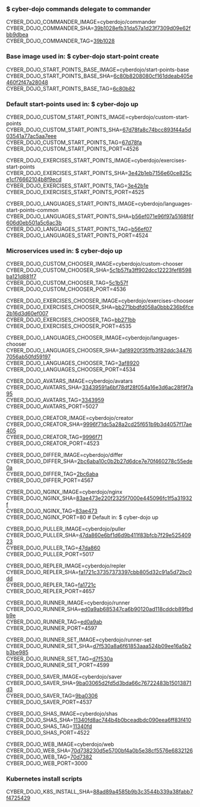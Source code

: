 ### $ cyber-dojo commands delegate to commander

CYBER_DOJO_COMMANDER_IMAGE=cyberdojo/commander  
CYBER_DOJO_COMMANDER_SHA=[39b1028efb31da57a1d23f7309d09e62fbb9dbea](https://github.com/cyber-dojo/commander/commit/39b1028efb31da57a1d23f7309d09e62fbb9dbea)  
CYBER_DOJO_COMMANDER_TAG=[39b1028](https://hub.docker.com/layers/cyberdojo/commander/39b1028/images/sha256-271d24f27ea85f71da1b8c2332cc1635fa0551f137ec53d666794fc72014eb80)  

### Base image used in: $ cyber-dojo start-point create

CYBER_DOJO_START_POINTS_BASE_IMAGE=cyberdojo/start-points-base  
CYBER_DOJO_START_POINTS_BASE_SHA=[6c80b8208080cf161ddeab405e460f2f47a28048](https://github.com/cyber-dojo/start-points-base/commit/6c80b8208080cf161ddeab405e460f2f47a28048)  
CYBER_DOJO_START_POINTS_BASE_TAG=[6c80b82](https://hub.docker.com/layers/cyberdojo/start-points-base/6c80b82/images/sha256-c699da814058b2ddc8f7cca370a7cbd856061b171559996dfffb9b554d18e9d2)  

### Default start-points used in: $ cyber-dojo up

CYBER_DOJO_CUSTOM_START_POINTS_IMAGE=cyberdojo/custom-start-points  
CYBER_DOJO_CUSTOM_START_POINTS_SHA=[67d78fa8c74bcc893f44a5d03541a77ac5aa7eee](https://github.com/cyber-dojo/custom-start-points/commit/67d78fa8c74bcc893f44a5d03541a77ac5aa7eee)  
CYBER_DOJO_CUSTOM_START_POINTS_TAG=[67d78fa](https://hub.docker.com/layers/cyberdojo/custom-start-points/67d78fa/images/sha256-6eff8ee31fa4ec02c633e58819b92ac874dd55b18227baf44f9a91935859d29c)  
CYBER_DOJO_CUSTOM_START_POINTS_PORT=4526

CYBER_DOJO_EXERCISES_START_POINTS_IMAGE=cyberdojo/exercises-start-points  
CYBER_DOJO_EXERCISES_START_POINTS_SHA=[3e42b1eb7156e60ce825ce1cf76662104b8f9ecd](https://github.com/cyber-dojo/exercises-start-points/commit/3e42b1eb7156e60ce825ce1cf76662104b8f9ecd)  
CYBER_DOJO_EXERCISES_START_POINTS_TAG=[3e42b1e](https://hub.docker.com/layers/cyberdojo/exercises-start-points/3e42b1e/images/sha256-de1fe456b35c6ba4bd8fd66377a6cb16d5ff922558870e083ed939375844feca)  
CYBER_DOJO_EXERCISES_START_POINTS_PORT=4525

CYBER_DOJO_LANGUAGES_START_POINTS_IMAGE=cyberdojo/languages-start-points-common  
CYBER_DOJO_LANGUAGES_START_POINTS_SHA=[b56ef071e96f97a5168f6f606d0eb501a5c6ac3b](https://github.com/cyber-dojo/languages-start-points/commit/b56ef071e96f97a5168f6f606d0eb501a5c6ac3b)  
CYBER_DOJO_LANGUAGES_START_POINTS_TAG=[b56ef07](https://hub.docker.com/layers/cyberdojo/languages-start-points-common/b56ef07/images/sha256-f50888dcf065827b367311bcbda2c6d721f903d8f906874b72bc6e17112e995e)  
CYBER_DOJO_LANGUAGES_START_POINTS_PORT=4524

### Microservices used in: $ cyber-dojo up

CYBER_DOJO_CUSTOM_CHOOSER_IMAGE=cyberdojo/custom-chooser  
CYBER_DOJO_CUSTOM_CHOOSER_SHA=[5c1b57fa3ff902dcc12223fef8598ba121d881f7](https://github.com/cyber-dojo/custom-chooser/commit/5c1b57fa3ff902dcc12223fef8598ba121d881f7)  
CYBER_DOJO_CUSTOM_CHOOSER_TAG=[5c1b57f](https://hub.docker.com/layers/cyberdojo/custom-chooser/5c1b57f/images/sha256-a21e292d66cafb82c079a820816b252d1f176d2493cd8aa68c57e90ae3feb137)  
CYBER_DOJO_CUSTOM_CHOOSER_PORT=4536

CYBER_DOJO_EXERCISES_CHOOSER_IMAGE=cyberdojo/exercises-chooser  
CYBER_DOJO_EXERCISES_CHOOSER_SHA=[bb271bbdfd058a0bbb236b6fce2b16d3d60ef007](https://github.com/cyber-dojo/exercises-chooser/commit/bb271bbdfd058a0bbb236b6fce2b16d3d60ef007)  
CYBER_DOJO_EXERCISES_CHOOSER_TAG=[bb271bb](https://hub.docker.com/layers/cyberdojo/exercises-chooser/bb271bb/images/sha256-f83aa2e631d86b0c61cd9a42dc93f1716d77ad4acb6d0f14013efca8eaacc25c)  
CYBER_DOJO_EXERCISES_CHOOSER_PORT=4535

CYBER_DOJO_LANGUAGES_CHOOSER_IMAGE=cyberdojo/languages-chooser  
CYBER_DOJO_LANGUAGES_CHOOSER_SHA=[3af8920f35ffb3f82ddc344767056ab50fd59197](https://github.com/cyber-dojo/languages-chooser/commit/3af8920f35ffb3f82ddc344767056ab50fd59197)  
CYBER_DOJO_LANGUAGES_CHOOSER_TAG=[3af8920](https://hub.docker.com/layers/cyberdojo/languages-chooser/3af8920/images/sha256-2c863f5db9af4379697da6618c3745ccdfec6b6d2fc34b5051267b8c39c54536)  
CYBER_DOJO_LANGUAGES_CHOOSER_PORT=4534

CYBER_DOJO_AVATARS_IMAGE=cyberdojo/avatars  
CYBER_DOJO_AVATARS_SHA=[33439591a6bf78df28f054a16e3d6ac28f9f7a95](https://github.com/cyber-dojo/avatars/commit/33439591a6bf78df28f054a16e3d6ac28f9f7a95)  
CYBER_DOJO_AVATARS_TAG=[3343959](https://hub.docker.com/layers/cyberdojo/avatars/3343959/images/sha256-d44f5d349188c323c5c928f7708a8626428e4205dc483bea52dee300bdbae92c)  
CYBER_DOJO_AVATARS_PORT=5027

CYBER_DOJO_CREATOR_IMAGE=cyberdojo/creator  
CYBER_DOJO_CREATOR_SHA=[9996f71dc5a28a2cd25f651b9b3d4057f17ae405](https://github.com/cyber-dojo/creator/commit/9996f71dc5a28a2cd25f651b9b3d4057f17ae405)  
CYBER_DOJO_CREATOR_TAG=[9996f71](https://hub.docker.com/layers/cyberdojo/creator/9996f71/images/sha256-fda1b6b73f54099cc503691d1da2b0c6a31052408fd9aeaca872ec623e66712e)  
CYBER_DOJO_CREATOR_PORT=4523

CYBER_DOJO_DIFFER_IMAGE=cyberdojo/differ  
CYBER_DOJO_DIFFER_SHA=[2bc6aba10c0b2b27d6dce7e70f460278c55ede0a](https://github.com/cyber-dojo/differ/commit/2bc6aba10c0b2b27d6dce7e70f460278c55ede0a)  
CYBER_DOJO_DIFFER_TAG=[2bc6aba](https://hub.docker.com/layers/cyberdojo/differ/2bc6aba/images/sha256-d644b530fa4908d3f1701a9a37151ce1c857706d7351eb46f0f57b9554004f96)  
CYBER_DOJO_DIFFER_PORT=4567

CYBER_DOJO_NGINX_IMAGE=cyberdojo/nginx  
CYBER_DOJO_NGINX_SHA=[83ae473e220f2325f7000e445096fc1f5a31932f](https://github.com/cyber-dojo/nginx/commit/83ae473e220f2325f7000e445096fc1f5a31932f)  
CYBER_DOJO_NGINX_TAG=[83ae473](https://hub.docker.com/layers/cyberdojo/nginx/83ae473/images/sha256-1f798829f1b5083a02cccff9f50a84952b94255613c1a49fe7d686aee32ad6bf)  
CYBER_DOJO_NGINX_PORT=80 # Default in: $ cyber-dojo up

CYBER_DOJO_PULLER_IMAGE=cyberdojo/puller  
CYBER_DOJO_PULLER_SHA=[47da860e6bf1d6d9b411f83bfcb7f29e52540923](https://github.com/cyber-dojo/puller/commit/47da860e6bf1d6d9b411f83bfcb7f29e52540923)  
CYBER_DOJO_PULLER_TAG=[47da860](https://hub.docker.com/layers/cyberdojo/puller/47da860/images/sha256-b54894a8926ceb3829ceb6bd0c8060d2f50fde3f7117d0c07fc534ac2aad6c9a)  
CYBER_DOJO_PULLER_PORT=5017

CYBER_DOJO_REPLER_IMAGE=cyberdojo/repler  
CYBER_DOJO_REPLER_SHA=[fa1721c37357373397cbb805d32c91a5d72bc0dd](https://github.com/cyber-dojo/repler/commit/fa1721c37357373397cbb805d32c91a5d72bc0dd)  
CYBER_DOJO_REPLER_TAG=[fa1721c](https://hub.docker.com/layers/cyberdojo/repler/fa1721c/images/sha256-0467b1ffb64e69fc9df3db0ef2f0fe50ff3c458c0ad0d9172541cad9e9184059)  
CYBER_DOJO_REPLER_PORT=4657

CYBER_DOJO_RUNNER_IMAGE=cyberdojo/runner  
CYBER_DOJO_RUNNER_SHA=[ed0a9ab685347ca6b90120ad118cddcb89fbdb9e](https://github.com/cyber-dojo/runner/commit/ed0a9ab685347ca6b90120ad118cddcb89fbdb9e)  
CYBER_DOJO_RUNNER_TAG=[ed0a9ab](https://hub.docker.com/layers/cyberdojo/runner/ed0a9ab/images/sha256-1260c6e98fd3bab81877345e39021352f5b5bea49f6a98d34d4018b9413c6bf8)  
CYBER_DOJO_RUNNER_PORT=4597

CYBER_DOJO_RUNNER_SET_IMAGE=cyberdojo/runner-set  
CYBER_DOJO_RUNNER_SET_SHA=[d7f530a8a6f61853aaa524b09ee16a5b2b3be985](https://github.com/cyber-dojo/runner-set/commit/d7f530a8a6f61853aaa524b09ee16a5b2b3be985)  
CYBER_DOJO_RUNNER_SET_TAG=[d7f530a](https://hub.docker.com/layers/cyberdojo/runner-set/d7f530a/images/sha256-c01a4ad69c670436b96f3bef23957ff6db509ed9373e1617208a2ccb4e8cbed8)  
CYBER_DOJO_RUNNER_SET_PORT=4599

CYBER_DOJO_SAVER_IMAGE=cyberdojo/saver  
CYBER_DOJO_SAVER_SHA=[9ba03065d2fd5d3bda66c76722483b15013871d3](https://github.com/cyber-dojo/saver/commit/9ba03065d2fd5d3bda66c76722483b15013871d3)  
CYBER_DOJO_SAVER_TAG=[9ba0306](https://hub.docker.com/layers/cyberdojo/saver/9ba0306/images/sha256-d5b4b493b96a407d46d2ca3af0bb4e9ffd225df78a5aed105224e4120b3b9814)  
CYBER_DOJO_SAVER_PORT=4537

CYBER_DOJO_SHAS_IMAGE=cyberdojo/shas  
CYBER_DOJO_SHAS_SHA=[11340fd8ac744b4b0bceadbdc090eea6ff83f410](https://github.com/cyber-dojo/shas/commit/11340fd8ac744b4b0bceadbdc090eea6ff83f410)  
CYBER_DOJO_SHAS_TAG=[11340fd](https://hub.docker.com/layers/cyberdojo/shas/11340fd/images/sha256-e560e45167c1d9ce1bb8cf791ef6bde1103c8d6a9b687029ae4a66523bb50afa)  
CYBER_DOJO_SHAS_PORT=4522

CYBER_DOJO_WEB_IMAGE=cyberdojo/web  
CYBER_DOJO_WEB_SHA=[70d738230d5e5700bf4a0b5e38cf5576e6832126](https://github.com/cyber-dojo/web/commit/70d738230d5e5700bf4a0b5e38cf5576e6832126)  
CYBER_DOJO_WEB_TAG=[70d7382](https://hub.docker.com/layers/cyberdojo/web/70d7382/images/sha256-c5669f5e8afbc9a0afdc2c84678fe86f7b7be03167038f175c4015709e90944b)  
CYBER_DOJO_WEB_PORT=3000

### Kubernetes install scripts
CYBER_DOJO_K8S_INSTALL_SHA=[88ad89a4585b9b3c3544b339a38fabb7f4725429](https://github.com/cyber-dojo/k8s-install/commit/88ad89a4585b9b3c3544b339a38fabb7f4725429)  
